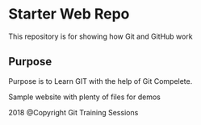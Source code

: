 # Starter Web Repo

This repository is for showing how Git and GitHub work

## Purpose
Purpose is to Learn GIT with the help of Git Compelete.

Sample website with plenty of files for demos

2018 @Copyright Git Training Sessions